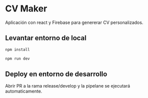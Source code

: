 # CV Maker

Aplicación con react y Firebase para genererar CV personalizados.

## Levantar entorno de local

```bash
npm install
```

```bash
npm run dev
```

## Deploy en entorno de desarrollo

Abrir PR a la rama release/develop y la pipelane se ejecutará automaticamente.